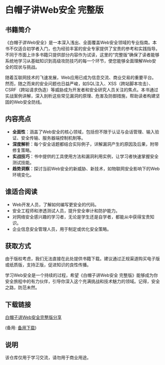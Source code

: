 # 白帽子讲Web安全 完整版

## 书籍简介

《白帽子讲Web安全》是一本深入浅出、全面覆盖Web安全领域的专业指南。本书不仅适合初学者入门，也为经验丰富的安全专家提供了宝贵的参考和实践指导。不同于市面上许多书籍只提供部分内容作为试读，这里的“完整版”确保了读者能够系统地学习从基础知识到高级攻防技巧的每一个环节，使您能够全面理解Web安全的现状与挑战。

随着互联网技术的飞速发展，Web应用已成为信息交流、商业交易的重要平台。然而，随之而来的安全问题也日益严峻，如SQL注入、XSS（跨站脚本攻击）、CSRF（跨站请求伪造）等威胁成为开发者和安全研究人员关注的焦点。本书通过实战案例讲解，深入剖析这些常见漏洞的原理、危害及防御措施，帮助读者构建坚固的Web安全防线。

## 内容亮点

- **全面性**：涵盖了Web安全的核心领域，包括但不限于认证与会话管理、输入验证、安全传输、服务器端控制机制等。
- **深度解析**：每个安全话题都结合实际例子，详解漏洞产生的原因及后果，附带修复策略。
- **实战技巧**：书中提供的工具使用方法和漏洞利用实例，让学习者快速掌握安全测试技能。
- **趋势洞察**：探讨当前Web安全的新威胁、新技术，如物联网安全影响下的Web环境变化。
  
## 谁适合阅读

- Web开发人员，了解如何编写更安全的代码。
- 安全工程师和渗透测试人员，提升安全审计和防护能力。
- 对网络安全感兴趣的学习者，无论是学生还是自学者，都能从中获得宝贵知识。
- 企业信息安全管理人员，用于制定或优化安全策略。

## 获取方式

由于版权考虑，我们无法直接在此处提供书籍下载。建议通过正规渠道购买电子版或纸质版，支持正版，促进知识的良性传播。

学习Web安全是一个持续的过程，希望《白帽子讲Web安全 完整版》能够成为你安全旅程中的有力伙伴，引导你深入这个充满挑战和技术魅力的领域。记得，安全之路，防范未然。

## 下载链接
[白帽子讲Web安全完整版分享](https://pan.quark.cn/s/e57bd2e9490e) 

(备用: [备用下载](https://pan.baidu.com/s/16X-Z6z0ApEBHKi7Lyik2Cg?pwd=1234))

## 说明

该仓库仅用于学习交流，请勿用于商业用途。
